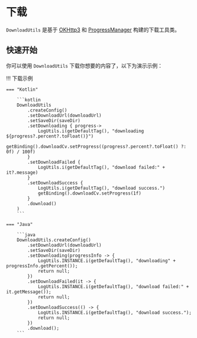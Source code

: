 # 下载

`DownloadUtils` 是基于 [OKHttp3](https://github.com/square/okhttp) 和 [ProgressManager](https://github.com/JessYanCoding/ProgressManager) 构建的下载工具类。

## 快速开始

你可以使用 `DownloadUtils` 下载你想要的内容了，以下为演示示例：

!!! 下载示例

    === "Kotlin"

        ```kotlin
        DownloadUtils
            .createConfig()
            .setDownloadUrl(downloadUrl)
            .setSaveDir(saveDir)
            .setDownloading { progress->
                LogUtils.i(getDefaultTag(), "downloading ${progress?.percent?.toFloat()}")
                getBinding().downloadCv.setProgress((progress?.percent?.toFloat() ?: 0f) / 100f)
            }
            .setDownloadFailed {
                LogUtils.i(getDefaultTag(), "download failed:" + it?.message)
            }
            .setDownloadSuccess {
                LogUtils.i(getDefaultTag(), "download success.")
                getBinding().downloadCv.setProgress(1f)
            }
            .download()
        )
        ```

    === "Java"

        ```java
        DownloadUtils.createConfig()
            .setDownloadUrl(downloadUrl)
            .setSaveDir(saveDir)
            .setDownloading(progressInfo -> {
                LogUtils.INSTANCE.i(getDefaultTag(), "downloading" + progressInfo.getPercent());
                return null;
            })
            .setDownloadFailed(it -> {
                LogUtils.INSTANCE.i(getDefaultTag(), "download failed:" + it.getMessage());
                return null;
            })
            .setDownloadSuccess(() -> {
                LogUtils.INSTANCE.i(getDefaultTag(), "download success.");
                return null;
            })
            .download();
        ```